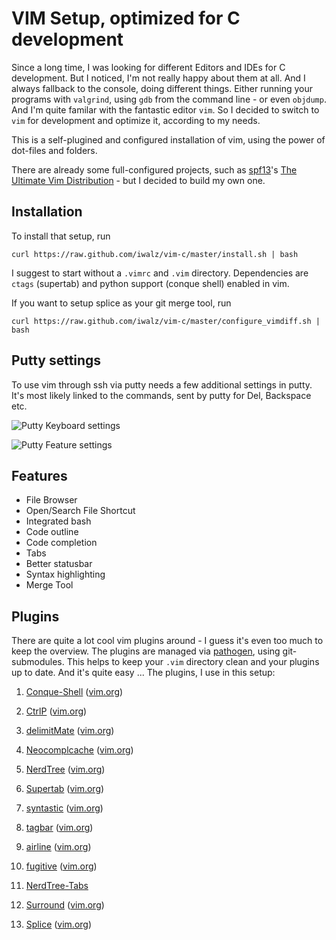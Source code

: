 VIM Setup, optimized for C development
======================================

Since a long time, I was looking for different Editors and IDEs for C development.
But I noticed, I'm not really happy about them at all. And I always fallback to the console, doing different things.
Either running your programs with `valgrind`, using `gdb` from the command line - or even `objdump`.
And I'm quite familar with the fantastic editor `vim`. So I decided to switch to `vim` for development and optimize it, according to my needs.

This is a self-plugined and configured installation of vim, using the power of dot-files and folders.

There are already some full-configured projects, such as [spf13](http://spf13.com/)'s [The Ultimate Vim Distribution](http://vim.spf13.com/) - but I decided to build my own one.

Installation
------------

To install that setup, run
```
curl https://raw.github.com/iwalz/vim-c/master/install.sh | bash
```
I suggest to start without a `.vimrc` and `.vim` directory. Dependencies are `ctags` (supertab) and python support (conque shell) enabled in vim.

If you want to setup splice as your git merge tool, run
```
curl https://raw.github.com/iwalz/vim-c/master/configure_vimdiff.sh | bash
```

Putty settings
--------------

To use vim through ssh via putty needs a few additional settings in putty. It's most likely linked to the commands, sent by putty for Del, Backspace etc.

![Putty Keyboard settings](https://raw.github.com/iwalz/vim-c/master/putty_keyboard.png "Putty Keyboard settings")

![Putty Feature settings](https://raw.github.com/iwalz/vim-c/master/putty_feature.png "Putty Feature settings")

Features
--------

 * File Browser
 * Open/Search File Shortcut
 * Integrated bash
 * Code outline
 * Code completion
 * Tabs
 * Better statusbar
 * Syntax highlighting
 * Merge Tool

Plugins
-------

There are quite a lot cool vim plugins around - I guess it's even too much to keep the overview.
The plugins are managed via [pathogen](https://github.com/vim-scripts/pathogen.vim), using git-submodules. This helps to keep your `.vim` directory clean and your plugins up to date. 
And it's quite easy ... The plugins, I use in this setup:

1. [Conque-Shell](https://github.com/vim-scripts/Conque-Shell) ([vim.org](http://www.vim.org/scripts/script.php?script_id=2771))

2. [CtrlP](https://github.com/kien/ctrlp.vim) ([vim.org](http://www.vim.org/scripts/script.php?script_id=3736))

3. [delimitMate](https://github.com/Raimondi/delimitMate) ([vim.org](http://www.vim.org/scripts/script.php?script_id=2754))

4. [Neocomplcache](https://github.com/Shougo/neocomplcache.vim) ([vim.org](http://www.vim.org/scripts/script.php?script_id=2620))

5. [NerdTree](https://github.com/scrooloose/nerdtree) ([vim.org](http://www.vim.org/scripts/script.php?script_id=1658))

6. [Supertab](https://github.com/ervandew/supertab) ([vim.org](http://www.vim.org/scripts/script.php?script_id=1643))

7. [syntastic](https://github.com/scrooloose/syntastic) ([vim.org](http://www.vim.org/scripts/script.php?script_id=2736))

8. [tagbar](https://github.com/majutsushi/tagbar) ([vim.org](http://www.vim.org/scripts/script.php?script_id=3465))

9. [airline](https://github.com/bling/vim-airline) ([vim.org](http://www.vim.org/scripts/script.php?script_id=4661))

10. [fugitive](https://github.com/tpope/vim-fugitive) ([vim.org](http://www.vim.org/scripts/script.php?script_id=2975))

11. [NerdTree-Tabs](https://github.com/jistr/vim-nerdtree-tabs) 

12. [Surround](https://github.com/tpope/vim-surround) ([vim.org](http://www.vim.org/scripts/script.php?script_id=1697))

13. [Splice](https://github.com/sjl/splice.vim/) ([vim.org](http://www.vim.org/scripts/script.php?script_id=4026))
